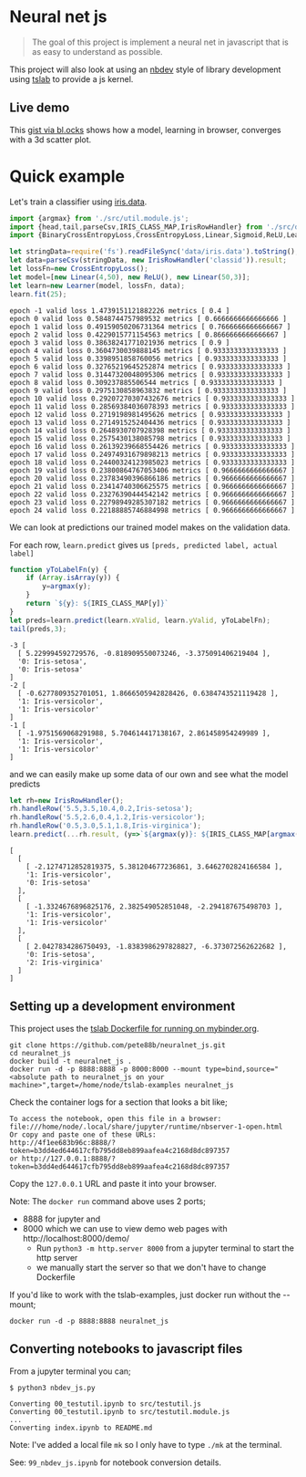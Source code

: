 # Neural net js

> The goal of this project is implement a neural net in javascript that is as easy to understand as possible.

This project will also look at using an [nbdev](https://github.com/fastai/nbdev/) style of library development using [tslab](https://github.com/yunabe/tslab) to provide a js kernel.

## Live demo

This [gist via bl.ocks](https://bl.ocks.org/pete88b/2aa60d189006bba7c59039f1e9d55936) shows how a model, learning in browser, converges with a 3d scatter plot.

# Quick example

Let's train a classifier using [iris.data](https://archive.ics.uci.edu/ml/datasets/iris).


```javascript
import {argmax} from './src/util.module.js';
import {head,tail,parseCsv,IRIS_CLASS_MAP,IrisRowHandler} from './src/data.module.js';
import {BinaryCrossEntropyLoss,CrossEntropyLoss,Linear,Sigmoid,ReLU,Learner} from './src/nn.module.js';
```


```javascript
let stringData=require('fs').readFileSync('data/iris.data').toString();
let data=parseCsv(stringData, new IrisRowHandler('classid')).result;
let lossFn=new CrossEntropyLoss();
let model=[new Linear(4,50), new ReLU(), new Linear(50,3)];
let learn=new Learner(model, lossFn, data);
learn.fit(25);
```

    epoch -1 valid loss 1.4739151121882226 metrics [ 0.4 ]
    epoch 0 valid loss 0.5848744757989532 metrics [ 0.6666666666666666 ]
    epoch 1 valid loss 0.49159050206731364 metrics [ 0.7666666666666667 ]
    epoch 2 valid loss 0.4229015771154563 metrics [ 0.8666666666666667 ]
    epoch 3 valid loss 0.38638241771021936 metrics [ 0.9 ]
    epoch 4 valid loss 0.3604730039888145 metrics [ 0.9333333333333333 ]
    epoch 5 valid loss 0.3398951858760056 metrics [ 0.9333333333333333 ]
    epoch 6 valid loss 0.32765219645252874 metrics [ 0.9333333333333333 ]
    epoch 7 valid loss 0.31447320048095306 metrics [ 0.9333333333333333 ]
    epoch 8 valid loss 0.309237885506544 metrics [ 0.9333333333333333 ]
    epoch 9 valid loss 0.2975130858963832 metrics [ 0.9333333333333333 ]
    epoch 10 valid loss 0.29207270307432676 metrics [ 0.9333333333333333 ]
    epoch 11 valid loss 0.28569384036078393 metrics [ 0.9333333333333333 ]
    epoch 12 valid loss 0.2719198981495626 metrics [ 0.9333333333333333 ]
    epoch 13 valid loss 0.2714915252404436 metrics [ 0.9333333333333333 ]
    epoch 14 valid loss 0.2648930707928398 metrics [ 0.9333333333333333 ]
    epoch 15 valid loss 0.2575430138085798 metrics [ 0.9333333333333333 ]
    epoch 16 valid loss 0.26139239668554426 metrics [ 0.9333333333333333 ]
    epoch 17 valid loss 0.24974931679898213 metrics [ 0.9333333333333333 ]
    epoch 18 valid loss 0.24400324123985023 metrics [ 0.9333333333333333 ]
    epoch 19 valid loss 0.23800864767053406 metrics [ 0.9666666666666667 ]
    epoch 20 valid loss 0.23783490396866186 metrics [ 0.9666666666666667 ]
    epoch 21 valid loss 0.23414740306625575 metrics [ 0.9666666666666667 ]
    epoch 22 valid loss 0.23276390444542142 metrics [ 0.9666666666666667 ]
    epoch 23 valid loss 0.22798949285307182 metrics [ 0.9666666666666667 ]
    epoch 24 valid loss 0.22188885746884998 metrics [ 0.9666666666666667 ]


We can look at predictions our trained model makes on the validation data.

For each row, `learn.predict` gives us `[preds, predicted label, actual label]`


```javascript
function yToLabelFn(y) {
    if (Array.isArray(y)) {
        y=argmax(y);
    }
    return `${y}: ${IRIS_CLASS_MAP[y]}`
}
let preds=learn.predict(learn.xValid, learn.yValid, yToLabelFn);
tail(preds,3);
```

    -3 [
      [ 5.229994592729576, -0.818909550073246, -3.375091406219404 ],
      '0: Iris-setosa',
      '0: Iris-setosa'
    ]
    -2 [
      [ -0.6277809352701051, 1.8666505942828426, 0.6384743521119428 ],
      '1: Iris-versicolor',
      '1: Iris-versicolor'
    ]
    -1 [
      [ -1.9751569068291988, 5.704614417138167, 2.861458954249989 ],
      '1: Iris-versicolor',
      '1: Iris-versicolor'
    ]


and we can easily make up some data of our own and see what the model predicts


```javascript
let rh=new IrisRowHandler();
rh.handleRow('5.5,3.5,10.4,0.2,Iris-setosa');
rh.handleRow('5.5,2.6,0.4,1.2,Iris-versicolor');
rh.handleRow('0.5,3.0,5.1,1.8,Iris-virginica');
learn.predict(...rh.result, (y=>`${argmax(y)}: ${IRIS_CLASS_MAP[argmax(y)]}`));
```

    [
      [
        [ -2.1274712852819375, 5.381204677236861, 3.6462702824166584 ],
        '1: Iris-versicolor',
        '0: Iris-setosa'
      ],
      [
        [ -1.3324676896825176, 2.382549052851048, -2.294187675498703 ],
        '1: Iris-versicolor',
        '1: Iris-versicolor'
      ],
      [
        [ 2.0427834286750493, -1.8383986297828827, -6.373072562622682 ],
        '0: Iris-setosa',
        '2: Iris-virginica'
      ]
    ]


## Setting up a development environment

This project uses the [tslab Dockerfile for running on mybinder.org](https://github.com/yunabe/tslab-examples/blob/master/Dockerfile_prebuilt).

```
git clone https://github.com/pete88b/neuralnet_js.git
cd neuralnet_js
docker build -t neuralnet_js .
docker run -d -p 8888:8888 -p 8000:8000 --mount type=bind,source="<absolute path to neuralnet_js on your machine>",target=/home/node/tslab-examples neuralnet_js
```
Check the container logs for a section that looks a bit like;
```
To access the notebook, open this file in a browser:
file:///home/node/.local/share/jupyter/runtime/nbserver-1-open.html
Or copy and paste one of these URLs:
http://4f1ee683b96c:8888/?token=b3dd4ed644617cfb795dd8eb899aafea4c2168d8dc897357
or http://127.0.0.1:8888/?token=b3dd4ed644617cfb795dd8eb899aafea4c2168d8dc897357
```
Copy the `127.0.0.1` URL and paste it into your browser.

Note: The `docker run` command above uses 2 ports;
- 8888 for jupyter and
- 8000 which we can use to view demo web pages with http://localhost:8000/demo/
    - Run `python3 -m http.server 8000` from a jupyter terminal to start the http server
    - we manually start the server so that we don't have to change Dockerfile

If you'd like to work with the tslab-examples, just docker run without the --mount;
```
docker run -d -p 8888:8888 neuralnet_js
```

## Converting notebooks to javascript files

From a jupyter terminal you can;

`$ python3 nbdev_js.py`
```
Converting 00_testutil.ipynb to src/testutil.js
Converting 00_testutil.ipynb to src/testutil.module.js
...
Converting index.ipynb to README.md
```

Note: I've added a local file `mk` so I only have to type `./mk` at the terminal.

See: `99_nbdev_js.ipynb` for notebook conversion details.
